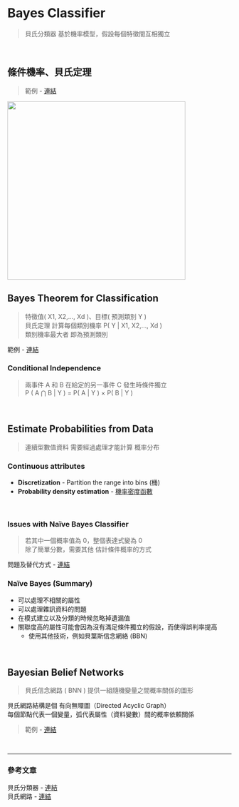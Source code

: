 # Bayes Classifier 
> 貝氏分類器 基於機率模型，假設每個特徵間互相獨立

<br>

## 條件機率、貝氏定理
> 範例 - [連結](https://github.com/fuhsaio/BDLabNotes/blob/main/src/ch4_Bayes_Theorem.pdf)
<img src="https://user-images.githubusercontent.com/86312099/125765293-046f093f-8953-4359-b7ad-e21cd55accd4.png" width="400">

<br>

## Bayes Theorem for Classification
> 特徵值( X1, X2,…, Xd )、目標( 預測類別 Y )  
> 貝氏定理 計算每個類別機率 P( Y | X1, X2,…, Xd )  
> 類別機率最大者 即為預測類別  

範例 - [連結](https://github.com/fuhsaio/BDLabNotes/blob/main/src/ch4_Bayes_eg.pdf)  

### Conditional Independence
> 兩事件 A 和 B 在給定的另一事件 C 發生時條件獨立  
> P ( A ⋂ B | Y ) = P( A | Y ) × P( B | Y ) 

<br>

## Estimate Probabilities from Data
> 連續型數值資料 需要經過處理才能計算 概率分布

### Continuous attributes
+ **Discretization** - Partition the range into bins (桶)
+ **Probability density estimation** - [機率密度函數](https://github.com/fuhsaio/BDLabNotes/blob/main/src/ch4_Bayes_continous_probability.pdf)

<br>

### Issues with Naïve Bayes Classifier
> 若其中一個概率值為 0，整個表達式變為 0  
> 除了簡單分數，需要其他 估計條件概率的方式

問題及替代方式 - [連結](https://github.com/fuhsaio/BDLabNotes/blob/main/src/ch4_Bayes_issue.pdf)


### Naïve Bayes (Summary)
+ 可以處理不相關的屬性
+ 可以處理雜訊資料的問題
+ 在模式建立以及分類的時候忽略掉遺漏值
+ 關聯度高的屬性可能會因為沒有滿足條件獨立的假設，而使得誤判率提高
  + 使用其他技術，例如貝葉斯信念網絡 (BBN)

<br>

## Bayesian Belief Networks
> 貝氏信念網路 ( BNN )
> 提供一組隨機變量之間概率關係的圖形

貝氏網路結構是個 有向無環圖（Directed Acyclic Graph）  
每個節點代表一個變量，弧代表屬性（資料變數）間的概率依賴關係

> 範例 - [連結](https://github.com/fuhsaio/BDLabNotes/blob/main/src/ch4_BBN.pdf)

<br>

---
### 參考文章
貝氏分類器 - [連結](https://pyecontech.com/2020/02/27/bayesian_classifier/)  
貝氏網路 - [連結](https://www.itread01.com/content/1546221436.html)


